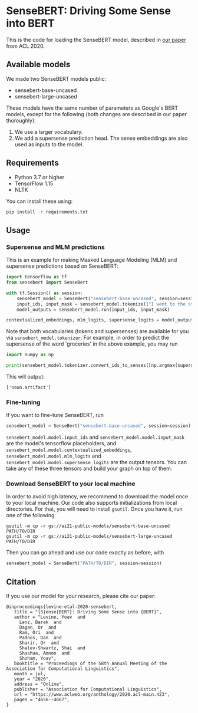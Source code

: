 # SenseBERT: Driving Some Sense into BERT

This is the code for loading the SenseBERT model, described in [our paper](https://www.aclweb.org/anthology/2020.acl-main.423.pdf) from ACL 2020.

## Available models

We made two SenseBERT models public:

* sensebert-base-uncased
* sensebert-large-uncased

These models have the same number of parameters as Google's BERT models, except for the following (both changes are described in our paper thoroughly):
1. We use a larger vocabulary.
2. We add a supersense prediction head. The sense embeddings are also used as inputs to the model. 

## Requirements

* Python 3.7 or higher
* TensorFlow 1.15
* NLTK

You can install these using:
```bash
pip install -r requirements.txt
```

## Usage


### Supersense and MLM predictions

This is an example for making Masked Language Modeling (MLM) and supersense predictions based on SenseBERT:
```python
import tensorflow as tf
from sensebert import SenseBert

with tf.Session() as session:
    sensebert_model = SenseBert("sensebert-base-uncased", session=session)  # or sensebert-large-uncased
    input_ids, input_mask = sensebert_model.tokenize(["I went to the store to buy some groceries.", "The store was closed."])
    model_outputs = sensebert_model.run(input_ids, input_mask)

contextualized_embeddings, mlm_logits, supersense_logits = model_outputs  # these are NumPy arrays
```
Note that both vocabularies (tokens and supersenses) are available for you via ```sensebert_model.tokenizer```. For example, in order to predict the supersense of the word 'groceries' in the above example, you may run
```python
import numpy as np

print(sensebert_model.tokenizer.convert_ids_to_senses([np.argmax(supersense_logits[0][9])]))
```
This will output:
```
['noun.artifact']
```
### Fine-tuning

If you want to fine-tune SenseBERT, run
```python
sensebert_model = SenseBert("sensebert-base-uncased", session=session)  # or sensebert-large-uncased
```

```sensebert_model.model.input_ids``` and ```sensebert_model.model.input_mask``` are the model's tensorflow placeholders, and ```sensebert_model.model.contextualized_embeddings```, ```sensebert_model.model.mlm_logits``` and ```sensebert_model.model.supersense_logits``` are the output tensors. You can take any of these three tensors and build your graph on top of them. 


### Download SenseBERT to your local machine

In order to avoid high latency, we recommend to download the model once to your local machine. Our code also supports initializations from local directories. 
For that, you will need to install ```gsutil```. Once you have it, run one of the following
```shell script
gsutil -m cp -r gs://ai21-public-models/sensebert-base-uncased PATH/TO/DIR
gsutil -m cp -r gs://ai21-public-models/sensebert-large-uncased PATH/TO/DIR
```

Then you can go ahead and use our code exactly as before, with
```python
sensebert_model = SenseBert("PATH/TO/DIR", session=session)
```

## Citation 
If you use our model for your research, please cite our paper:

 ```
@inproceedings{levine-etal-2020-sensebert,
    title = "{S}ense{BERT}: Driving Some Sense into {BERT}",
    author = "Levine, Yoav  and
      Lenz, Barak  and
      Dagan, Or  and
      Ram, Ori  and
      Padnos, Dan  and
      Sharir, Or  and
      Shalev-Shwartz, Shai  and
      Shashua, Amnon  and
      Shoham, Yoav",
    booktitle = "Proceedings of the 58th Annual Meeting of the Association for Computational Linguistics",
    month = jul,
    year = "2020",
    address = "Online",
    publisher = "Association for Computational Linguistics",
    url = "https://www.aclweb.org/anthology/2020.acl-main.423",
    pages = "4656--4667",
}
```

